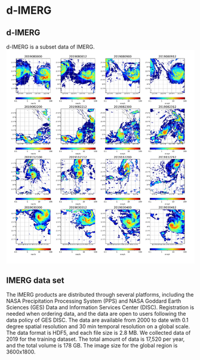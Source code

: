 # d-IMERG

## d-IMERG
d-IMERG is a subset data of IMERG. 
<img src="./examples_4.png">


## IMERG data set
The IMERG products are distributed through several platforms, including the NASA Precipitation Processing System (PPS) and NASA Goddard Earth Sciences (GES) Data and Information Services Center (DISC). Registration is needed when ordering data, and the data are open to users following the data policy of GES DISC. The data are available from 2000 to date with 0.1 degree spatial resolution and 30 min temporal resolution on a global scale. The data format is HDF5, and each file size is 2.8 MB. We collected data of 2019 for the training dataset. The total amount of data is 17,520 per year, and the total volume is 178 GB. The image size for the global region is 3600x1800. 
